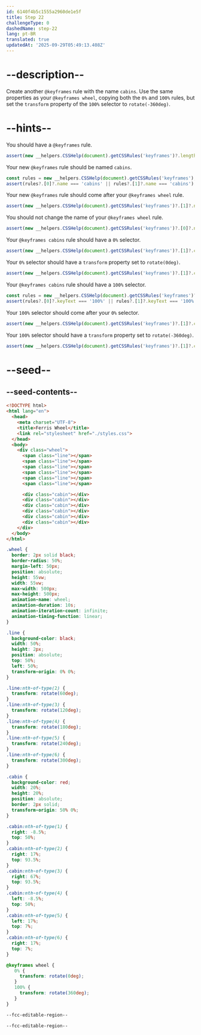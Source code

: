 ```yaml
---
id: 6140f4b5c1555a2960de1e5f
title: Step 22
challengeType: 0
dashedName: step-22
lang: pt-BR
translated: true
updatedAt: '2025-09-29T05:49:13.408Z'
---
```


# --description--

Create another `@keyframes` rule with the name `cabins`. Use the same properties as your `@keyframes wheel`, copying both the `0%` and `100%` rules, but set the `transform` property of the `100%` selector to `rotate(-360deg)`.

# --hints--

You should have a `@keyframes` rule.

```js
assert(new __helpers.CSSHelp(document).getCSSRules('keyframes')?.length === 2);
```

Your new `@keyframes` rule should be named `cabins`.

```js
const rules = new __helpers.CSSHelp(document).getCSSRules('keyframes');
assert(rules?.[0]?.name === 'cabins' || rules?.[1]?.name === 'cabins');
```

Your new `@keyframes` rule should come after your `@keyframes wheel` rule.

```js
assert(new __helpers.CSSHelp(document).getCSSRules('keyframes')?.[1]?.name === 'cabins');
```

You should not change the name of your `@keyframes wheel` rule.

```js
assert(new __helpers.CSSHelp(document).getCSSRules('keyframes')?.[0]?.name === 'wheel');
```

Your `@keyframes cabins` rule should have a `0%` selector.

```js
assert(new __helpers.CSSHelp(document).getCSSRules('keyframes')?.[1]?.cssRules?.[0]?.keyText === '0%');
```

Your `0%` selector should have a `transform` property set to `rotate(0deg)`.

```js
assert(new __helpers.CSSHelp(document).getCSSRules('keyframes')?.[1]?.cssRules?.[0]?.style?.transform === 'rotate(0deg)');
```

Your `@keyframes cabins` rule should have a `100%` selector.

```js
const rules = new __helpers.CSSHelp(document).getCSSRules('keyframes')?.[1]?.cssRules
assert(rules?.[0]?.keyText === '100%' || rules?.[1]?.keyText === '100%');
```

Your `100%` selector should come after your `0%` selector.

```js
assert(new __helpers.CSSHelp(document).getCSSRules('keyframes')?.[1]?.cssRules?.[1]?.keyText === '100%')
```

Your `100%` selector should have a `transform` property set to `rotate(-360deg)`.

```js
assert(new __helpers.CSSHelp(document).getCSSRules('keyframes')?.[1]?.cssRules?.[1]?.style?.transform === 'rotate(-360deg)')
```


# --seed--

## --seed-contents--

```html
<!DOCTYPE html>
<html lang="en">
  <head>
    <meta charset="UTF-8">
    <title>Ferris Wheel</title>
    <link rel="stylesheet" href="./styles.css">
  </head>
  <body>
    <div class="wheel">
      <span class="line"></span>
      <span class="line"></span>
      <span class="line"></span>
      <span class="line"></span>
      <span class="line"></span>
      <span class="line"></span>

      <div class="cabin"></div>
      <div class="cabin"></div>
      <div class="cabin"></div>
      <div class="cabin"></div>
      <div class="cabin"></div>
      <div class="cabin"></div>
    </div>
  </body>
</html>
```

```css
.wheel {
  border: 2px solid black;
  border-radius: 50%;
  margin-left: 50px;
  position: absolute;
  height: 55vw;
  width: 55vw;
  max-width: 500px;
  max-height: 500px;
  animation-name: wheel;
  animation-duration: 10s;
  animation-iteration-count: infinite;
  animation-timing-function: linear;
}

.line {
  background-color: black;
  width: 50%;
  height: 2px;
  position: absolute;
  top: 50%;
  left: 50%;
  transform-origin: 0% 0%;
}

.line:nth-of-type(2) {
  transform: rotate(60deg);
}
.line:nth-of-type(3) {
  transform: rotate(120deg);
}
.line:nth-of-type(4) {
  transform: rotate(180deg);
}
.line:nth-of-type(5) {
  transform: rotate(240deg);
}
.line:nth-of-type(6) {
  transform: rotate(300deg);
}

.cabin {
  background-color: red;
  width: 20%;
  height: 20%;
  position: absolute;
  border: 2px solid;
  transform-origin: 50% 0%;
}

.cabin:nth-of-type(1) {
  right: -8.5%;
  top: 50%;
}
.cabin:nth-of-type(2) {
  right: 17%;
  top: 93.5%;
}
.cabin:nth-of-type(3) {
  right: 67%;
  top: 93.5%;
}
.cabin:nth-of-type(4) {
  left: -8.5%;
  top: 50%;
}
.cabin:nth-of-type(5) {
  left: 17%;
  top: 7%;
}
.cabin:nth-of-type(6) {
  right: 17%;
  top: 7%;
}

@keyframes wheel {
   0% {
     transform: rotate(0deg);
   }
   100% {
     transform: rotate(360deg);
   }
}

--fcc-editable-region--

--fcc-editable-region--
```
